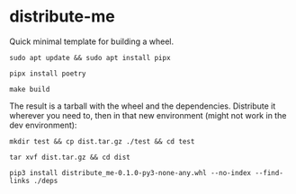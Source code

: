 # distribute-me

Quick minimal template for building a wheel.


`sudo apt update && sudo apt install pipx`

`pipx install poetry`

`make build`

The result is a tarball with the wheel and the dependencies.  Distribute it wherever you need to, 
then in that new environment (might not work in the dev environment):

`mkdir test && cp dist.tar.gz ./test && cd test`

`tar xvf dist.tar.gz && cd dist`

`pip3 install distribute_me-0.1.0-py3-none-any.whl --no-index --find-links ./deps`
